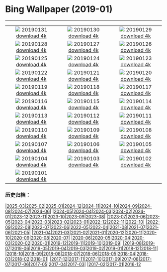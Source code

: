 # Bing Wallpaper (2019-01)
**************
| | | |
| :----: | :----: | :----: |
| ![](https://www.bing.com/az/hprichbg/rb/MinnewankaBoathouse_ZH-CN0548323518_1920x1080.jpg) 20190131 [download 4k](https://www.bing.com/az/hprichbg/rb/MinnewankaBoathouse_ZH-CN0548323518_UHD.jpg) | ![](https://www.bing.com/az/hprichbg/rb/WinterLynx_ZH-CN7158207296_1920x1080.jpg) 20190130 [download 4k](https://www.bing.com/az/hprichbg/rb/WinterLynx_ZH-CN7158207296_UHD.jpg) | ![](https://www.bing.com/az/hprichbg/rb/IcePalaceStPaul_ZH-CN7212304504_1920x1080.jpg) 20190129 [download 4k](https://www.bing.com/az/hprichbg/rb/IcePalaceStPaul_ZH-CN7212304504_UHD.jpg) |
| ![](https://www.bing.com/az/hprichbg/rb/UpHellyAa_ZH-CN7287698551_1920x1080.jpg) 20190128 [download 4k](https://www.bing.com/az/hprichbg/rb/UpHellyAa_ZH-CN7287698551_UHD.jpg) | ![](https://www.bing.com/az/hprichbg/rb/LKDobson_ZH-CN7378172752_1920x1080.jpg) 20190127 [download 4k](https://www.bing.com/az/hprichbg/rb/LKDobson_ZH-CN7378172752_UHD.jpg) | ![](https://www.bing.com/az/hprichbg/rb/HolocaustMemorial_ZH-CN7460471446_1920x1080.jpg) 20190126 [download 4k](https://www.bing.com/az/hprichbg/rb/HolocaustMemorial_ZH-CN7460471446_UHD.jpg) |
| ![](https://www.bing.com/az/hprichbg/rb/FortRajgad_ZH-CN7621203821_1920x1080.jpg) 20190125 [download 4k](https://www.bing.com/az/hprichbg/rb/FortRajgad_ZH-CN7621203821_UHD.jpg) | ![](https://www.bing.com/az/hprichbg/rb/KukeriCostume_ZH-CN7695643694_1920x1080.jpg) 20190124 [download 4k](https://www.bing.com/az/hprichbg/rb/KukeriCostume_ZH-CN7695643694_UHD.jpg) | ![](https://www.bing.com/az/hprichbg/rb/ParkCity_ZH-CN7858135089_1920x1080.jpg) 20190123 [download 4k](https://www.bing.com/az/hprichbg/rb/ParkCity_ZH-CN7858135089_UHD.jpg) |
| ![](https://www.bing.com/az/hprichbg/rb/ApfelTag_ZH-CN7906570680_1920x1080.jpg) 20190122 [download 4k](https://www.bing.com/az/hprichbg/rb/ApfelTag_ZH-CN7906570680_UHD.jpg) | ![](https://www.bing.com/az/hprichbg/rb/BodegasYsios_ZH-CN7988828707_1920x1080.jpg) 20190121 [download 4k](https://www.bing.com/az/hprichbg/rb/BodegasYsios_ZH-CN7988828707_UHD.jpg) | ![](https://www.bing.com/az/hprichbg/rb/GoldfinchSnow_ZH-CN8057863738_1920x1080.jpg) 20190120 [download 4k](https://www.bing.com/az/hprichbg/rb/GoldfinchSnow_ZH-CN8057863738_UHD.jpg) |
| ![](https://www.bing.com/az/hprichbg/rb/DivingEmperors_ZH-CN8118506169_1920x1080.jpg) 20190119 [download 4k](https://www.bing.com/az/hprichbg/rb/DivingEmperors_ZH-CN8118506169_UHD.jpg) | ![](https://www.bing.com/az/hprichbg/rb/OceanDrive_ZH-CN8199064696_1920x1080.jpg) 20190118 [download 4k](https://www.bing.com/az/hprichbg/rb/OceanDrive_ZH-CN8199064696_UHD.jpg) | ![](https://www.bing.com/az/hprichbg/rb/LatonaFountain_ZH-CN8276671467_1920x1080.jpg) 20190117 [download 4k](https://www.bing.com/az/hprichbg/rb/LatonaFountain_ZH-CN8276671467_UHD.jpg) |
| ![](https://www.bing.com/az/hprichbg/rb/UKSomerset_ZH-CN2587621995_1920x1080.jpg) 20190116 [download 4k](https://www.bing.com/az/hprichbg/rb/UKSomerset_ZH-CN2587621995_UHD.jpg) | ![](https://www.bing.com/az/hprichbg/rb/AthabascaCave_ZH-CN2654280175_1920x1080.jpg) 20190115 [download 4k](https://www.bing.com/az/hprichbg/rb/AthabascaCave_ZH-CN2654280175_UHD.jpg) | ![](https://www.bing.com/az/hprichbg/rb/BM1759_ZH-CN2713615652_1920x1080.jpg) 20190114 [download 4k](https://www.bing.com/az/hprichbg/rb/BM1759_ZH-CN2713615652_UHD.jpg) |
| ![](https://www.bing.com/az/hprichbg/rb/LaDigue_ZH-CN2774523529_1920x1080.jpg) 20190113 [download 4k](https://www.bing.com/az/hprichbg/rb/LaDigue_ZH-CN2774523529_UHD.jpg) | ![](https://www.bing.com/az/hprichbg/rb/GoldenEagle_ZH-CN2823955379_1920x1080.jpg) 20190112 [download 4k](https://www.bing.com/az/hprichbg/rb/GoldenEagle_ZH-CN2823955379_UHD.jpg) | ![](https://www.bing.com/az/hprichbg/rb/Snowkiters_ZH-CN3098762517_1920x1080.jpg) 20190111 [download 4k](https://www.bing.com/az/hprichbg/rb/Snowkiters_ZH-CN3098762517_UHD.jpg) |
| ![](https://www.bing.com/az/hprichbg/rb/NapoleonsHat_ZH-CN2968205603_1920x1080.jpg) 20190110 [download 4k](https://www.bing.com/az/hprichbg/rb/NapoleonsHat_ZH-CN2968205603_UHD.jpg) | ![](https://www.bing.com/az/hprichbg/rb/SaguenayIceFishing_ZH-CN9008067301_1920x1080.jpg) 20190109 [download 4k](https://www.bing.com/az/hprichbg/rb/SaguenayIceFishing_ZH-CN9008067301_UHD.jpg) | ![](https://www.bing.com/az/hprichbg/rb/VietnamStairs_ZH-CN9127735514_1920x1080.jpg) 20190108 [download 4k](https://www.bing.com/az/hprichbg/rb/VietnamStairs_ZH-CN9127735514_UHD.jpg) |
| ![](https://www.bing.com/az/hprichbg/rb/RainierDawn_ZH-CN9182470816_1920x1080.jpg) 20190107 [download 4k](https://www.bing.com/az/hprichbg/rb/RainierDawn_ZH-CN9182470816_UHD.jpg) | ![](https://www.bing.com/az/hprichbg/rb/SnowyOwlVideo_ZH-CN9249781901_1920x1080.jpg) 20190106 [download 4k](https://www.bing.com/az/hprichbg/rb/SnowyOwlVideo_ZH-CN9249781901_UHD.jpg) | ![](https://www.bing.com/az/hprichbg/rb/TwilightHarbin_ZH-CN9418965212_1920x1080.jpg) 20190105 [download 4k](https://www.bing.com/az/hprichbg/rb/TwilightHarbin_ZH-CN9418965212_UHD.jpg) |
| ![](https://www.bing.com/az/hprichbg/rb/ParisOpera_ZH-CN9524486957_1920x1080.jpg) 20190104 [download 4k](https://www.bing.com/az/hprichbg/rb/ParisOpera_ZH-CN9524486957_UHD.jpg) | ![](https://www.bing.com/az/hprichbg/rb/LandshutReliefMap_ZH-CN9611715870_1920x1080.jpg) 20190103 [download 4k](https://www.bing.com/az/hprichbg/rb/LandshutReliefMap_ZH-CN9611715870_UHD.jpg) | ![](https://www.bing.com/az/hprichbg/rb/LadyBugFrost_ZH-CN0796268333_1920x1080.jpg) 20190102 [download 4k](https://www.bing.com/az/hprichbg/rb/LadyBugFrost_ZH-CN0796268333_UHD.jpg) |
| ![](https://www.bing.com/az/hprichbg/rb/TeslaCoil_ZH-CN4579455505_1920x1080.jpg) 20190101 [download 4k](https://www.bing.com/az/hprichbg/rb/TeslaCoil_ZH-CN4579455505_UHD.jpg) |  |  |

### 历史归档：

|[2025-03](bing/2025-03/2025-03.md)|[2025-02](bing/2025-02/2025-02.md)|[2025-01](bing/2025-01/2025-01.md)|[2024-12](bing/2024-12/2024-12.md)|[2024-11](bing/2024-11/2024-11.md)|[2024-10](bing/2024-10/2024-10.md)|[2024-09](bing/2024-09/2024-09.md)|[2024-08](bing/2024-08/2024-08.md)|[2024-07](bing/2024-07/2024-07.md)|[2024-06](bing/2024-06/2024-06.md)|
|[2024-05](bing/2024-05/2024-05.md)|[2024-04](bing/2024-04/2024-04.md)|[2024-03](bing/2024-03/2024-03.md)|[2024-02](bing/2024-02/2024-02.md)|[2024-01](bing/2024-01/2024-01.md)|[2023-12](bing/2023-12/2023-12.md)|[2023-11](bing/2023-11/2023-11.md)|[2023-10](bing/2023-10/2023-10.md)|[2023-09](bing/2023-09/2023-09.md)|[2023-08](bing/2023-08/2023-08.md)|
|[2023-07](bing/2023-07/2023-07.md)|[2023-06](bing/2023-06/2023-06.md)|[2023-05](bing/2023-05/2023-05.md)|[2023-04](bing/2023-04/2023-04.md)|[2023-03](bing/2023-03/2023-03.md)|[2023-02](bing/2023-02/2023-02.md)|[2023-01](bing/2023-01/2023-01.md)|[2022-12](bing/2022-12/2022-12.md)|[2022-11](bing/2022-11/2022-11.md)|[2022-10](bing/2022-10/2022-10.md)|
|[2022-09](bing/2022-09/2022-09.md)|[2022-08](bing/2022-08/2022-08.md)|[2022-07](bing/2022-07/2022-07.md)|[2022-06](bing/2022-06/2022-06.md)|[2022-05](bing/2022-05/2022-05.md)|[2022-04](bing/2022-04/2022-04.md)|[2021-08](bing/2021-08/2021-08.md)|[2021-07](bing/2021-07/2021-07.md)|[2021-06](bing/2021-06/2021-06.md)|[2021-05](bing/2021-05/2021-05.md)|
|[2021-04](bing/2021-04/2021-04.md)|[2021-03](bing/2021-03/2021-03.md)|[2021-02](bing/2021-02/2021-02.md)|[2021-01](bing/2021-01/2021-01.md)|[2020-12](bing/2020-12/2020-12.md)|[2020-11](bing/2020-11/2020-11.md)|[2020-10](bing/2020-10/2020-10.md)|[2020-09](bing/2020-09/2020-09.md)|[2020-08](bing/2020-08/2020-08.md)|[2020-07](bing/2020-07/2020-07.md)|
|[2020-06](bing/2020-06/2020-06.md)|[2020-05](bing/2020-05/2020-05.md)|[2020-04](bing/2020-04/2020-04.md)|[2020-03](bing/2020-03/2020-03.md)|[2020-02](bing/2020-02/2020-02.md)|[2020-01](bing/2020-01/2020-01.md)|[2019-12](bing/2019-12/2019-12.md)|[2019-11](bing/2019-11/2019-11.md)|[2019-10](bing/2019-10/2019-10.md)|[2019-09](bing/2019-09/2019-09.md)|
|[2019-08](bing/2019-08/2019-08.md)|[2019-07](bing/2019-07/2019-07.md)|[2019-06](bing/2019-06/2019-06.md)|[2019-05](bing/2019-05/2019-05.md)|[2019-04](bing/2019-04/2019-04.md)|[2019-03](bing/2019-03/2019-03.md)|[2019-02](bing/2019-02/2019-02.md)|[2019-01](bing/2019-01/2019-01.md)|[2018-12](bing/2018-12/2018-12.md)|[2018-11](bing/2018-11/2018-11.md)|
|[2018-10](bing/2018-10/2018-10.md)|[2018-09](bing/2018-09/2018-09.md)|[2018-08](bing/2018-08/2018-08.md)|[2018-07](bing/2018-07/2018-07.md)|[2018-06](bing/2018-06/2018-06.md)|[2018-05](bing/2018-05/2018-05.md)|[2018-04](bing/2018-04/2018-04.md)|[2018-03](bing/2018-03/2018-03.md)|[2018-02](bing/2018-02/2018-02.md)|[2018-01](bing/2018-01/2018-01.md)|
|[2017-12](bing/2017-12/2017-12.md)|[2017-11](bing/2017-11/2017-11.md)|[2017-10](bing/2017-10/2017-10.md)|[2017-09](bing/2017-09/2017-09.md)|[2017-08](bing/2017-08/2017-08.md)|[2017-07](bing/2017-07/2017-07.md)|[2017-06](bing/2017-06/2017-06.md)|[2017-05](bing/2017-05/2017-05.md)|[2017-04](bing/2017-04/2017-04.md)|[2017-03](bing/2017-03/2017-03.md)|
|[2017-02](bing/2017-02/2017-02.md)|[2017-01](bing/2017-01/2017-01.md)|[2016-12](bing/2016-12/2016-12.md)